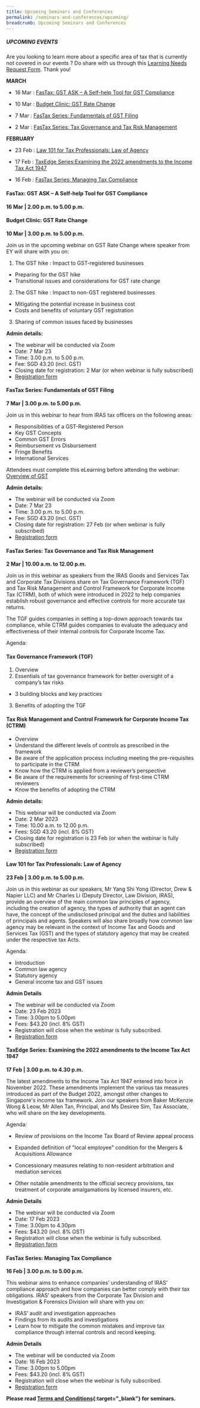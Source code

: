 ```yaml
---
title: Upcoming Seminars and Conferences
permalink: /seminars-and-conferences/upcoming/
breadcrumb: Upcoming Seminars and Conferences
---
```

##### **UPCOMING EVENTS**
Are you looking to learn more about a specific area of tax that is currently not covered in our events ? 
Do share with us through this [Learning Needs Request Form](https://form.gov.sg/5d2c51283703d80011e52615). Thank you!


**MARCH**

* 16 Mar : [FasTax: GST ASK – A Self-help Tool for GST Compliance](/seminars-and-conferences/upcoming/#16mar-ta-id)

* 10 Mar : [Budget Clinic: GST Rate Change](/seminars-and-conferences/upcoming/#10mar-ta-id)

* 7 Mar : [FasTax Series: Fundamentals of GST Filing](/seminars-and-conferences/upcoming/#7mar-ta-id)

* 2 Mar : [FasTax Series: Tax Governance and Tax Risk Management](/seminars-and-conferences/upcoming/#2mar-ta-id)

**FEBRUARY**

* 23 Feb : [Law 101 for Tax Professionals: Law of Agency](/seminars-and-conferences/upcoming/#23feb-ta-id)

* 17 Feb : [TaxEdge Series:Examining the 2022 amendments to the Income Tax Act 1947](/seminars-and-conferences/upcoming/#17feb-ta-id)

* 16 Feb : [FasTax Series: Managing Tax Compliance](/seminars-and-conferences/upcoming/#16feb-ta-id)


<a id="16mar-ta-id"></a>
#### **FasTax: GST ASK – A Self-help Tool for GST Compliance**
**16 Mar | 2.00 p.m. to 5.00 p.m.**





<a id="10mar-ta-id"></a>
#### **Budget Clinic: GST Rate Change**
**10 Mar | 3.00 p.m. to 5.00 p.m.**

Join us in the upcoming webinar on GST Rate Change where speaker from EY will share with you on:

1. The GST hike : Impact to GST-registered businesses 
* Preparing for the GST hike 
* Transitional issues and considerations for GST rate change

2. The GST hike : Impact to non-GST registered businesses
* Mitigating the potential increase in business cost
* Costs and benefits of voluntary GST registration

3. Sharing of common issues faced by businesses

**Admin details:**
* The webinar will be conducted via Zoom
* Date: 7 Mar 23
* Time: 3.00 p.m. to 5.00 p.m.
* Fee: SGD 43.20 (incl. GST)
* Closing date for registration: 2 Mar (or when webinar is fully subscribed)
* [Registration form](https://form.gov.sg/63eb6823beaeb100129ead6b)


<a id="7mar-ta-id"></a>
#### **FasTax Series: Fundamentals of GST Filing**
**7 Mar | 3.00 p.m. to 5.00 p.m.**

Join us in this webinar to hear from IRAS tax officers on the following areas:
* Responsibilities of a GST-Registered Person 
* Key GST Concepts
* Common GST Errors
* Reimbursement vs Disbursement
* Fringe Benefits
* International Services

Attendees must complete this eLearning before attending the webinar: [Overview of GST](https://elearn.iras.gov.sg/gst/overviewofgst/)

**Admin details:**
* The webinar will be conducted via Zoom
* Date: 7 Mar 23
* Time: 3.00 p.m. to 5.00 p.m.
* Fee: SGD 43.20 (incl. GST)
* Closing date for registration: 27 Feb (or when webinar is fully subscribed)
* [Registration form](https://form.gov.sg/63eb6375b1cf750011624b1b)


<a id="2mar-ta-id"></a>
#### **FasTax Series: Tax Governance and Tax Risk Management**
**2 Mar | 10.00 a.m. to 12.00 p.m.**

 Join us in this webinar as speakers from the IRAS Goods and Services Tax and Corporate Tax Divisions share on Tax Governance Framework (TGF) and Tax Risk Management and Control Framework for Corporate Income Tax (CTRM), both of which were introduced in 2022 to help companies establish robust governance and effective controls for more accurate tax returns.

The TGF guides companies in setting a top-down approach towards tax compliance, while CTRM guides companies to evaluate the adequacy and effectiveness of their internal controls for Corporate Income Tax.

Agenda:

#### Tax Governance Framework (TGF)
1. Overview
2. Essentials of tax governance framework for better oversight of a company’s tax risks
*  3 building blocks and key practices
3. Benefits of adopting the TGF

#### Tax Risk Management and Control Framework for Corporate Income Tax (CTRM)
* Overview
* Understand the different levels of controls as prescribed in the framework
* Be aware of the application process including meeting the pre-requisites to participate in the CTRM 
* Know how the CTRM is applied from a reviewer’s perspective
* Be aware of the requirements for screening of first-time CTRM reviewers
* Know the benefits of adopting the CTRM

**Admin details:**
* This webinar will be conducted via Zoom
* Date: 2 Mar 2023
* Time: 10.00 a.m. to 12.00 p.m.
* Fees: SGD 43.20 (incl. 8% GST)
* Closing date for registration is 23 Feb (or when the webinar is fully subscribed)
* [Registration form](https://form.gov.sg/63e9c910beaeb1001276ae6b)


<a id="23feb-ta-id"></a>
#### **Law 101 for Tax Professionals: Law of Agency**
**23 Feb | 3.00 p.m. to 5.00 p.m.**

Join us in this webinar as our speakers, Mr Yang Shi Yong (Director, Drew & Napier LLC) and Mr Charles Li (Deputy Director, Law Division, IRAS), provide an overview of the main common law principles of agency, including the creation of agency, the types of authority that an agent can have, the concept of the undisclosed principal and the duties and liabilities of principals and agents. Speakers will also share broadly how common law agency may be relevant in the context of Income Tax and Goods and Services Tax (GST) and the types of statutory agency that may be created under the respective tax Acts.

Agenda:
* Introduction
* Common law agency
* Statutory agency
* General income tax and GST issues

**Admin Details**
* The webinar will be conducted via Zoom
* Date: 23 Feb 2023
* Time: 3.00pm to 5.00pm
* Fees: $43.20 (incl. 8% GST)
* Registration will close when the webinar is fully subscribed.
* [Registration form](https://form.gov.sg/63be5c6ef4876f00137946ab)

<a id="17feb-ta-id"></a>
#### **TaxEdge Series: Examining the 2022 amendments to the Income Tax Act 1947**
**17 Feb | 3.00 p.m. to 4.30 p.m.**

The latest amendments to the Income Tax Act 1947 entered into force in November 2022. These amendments implement the various tax measures introduced as part of the Budget 2022, amongst other changes to Singapore's income tax framework.  Join our speakers from Baker McKenzie Wong & Leow, Mr Allen Tan, Principal, and Ms Desiree Sim, Tax Associate, who will share on the key developments.

Agenda:

* Review of provisions on the Income Tax Board of Review appeal process

* Expanded definition of "local employee" condition for the Mergers & Acquisitions Allowance

* Concessionary measures relating to non-resident arbitration and mediation services

* Other notable amendments to the official secrecy provisions, tax treatment of corporate amalgamations by licensed insurers, etc.

**Admin Details**
* The webinar will be conducted via Zoom
* Date: 17 Feb 2023
* Time: 3.00pm to 4.30pm
* Fees: $43.20 (incl. 8% GST)
* Registration will close when the webinar is fully subscribed.
* [Registration form](https://form.gov.sg/63c7cd5dd4e11c001225746c)


<a id="16feb-ta-id"></a>
#### **FasTax Series: Managing Tax Compliance**
**16 Feb | 3.00 p.m. to 5.00 p.m.**

This webinar aims to enhance companies’ understanding of IRAS’ compliance approach and how companies can better comply with their tax obligations. IRAS’ speakers from the Corporate Tax Division and Investigation & Forensics Division will share with you on:

*   IRAS’ audit and investigation approaches
*   Findings from its audits and investigations
* Learn how to mitigate the common mistakes and improve tax compliance through internal controls and record keeping.

**Admin Details**
* The webinar will be conducted via Zoom
* Date: 16 Feb 2023
* Time: 3.00pm to 5.00pm
* Fees: $43.20 (incl. 8% GST)
* Registration will close when the webinar is fully subscribed.
* [Registration form](https://form.gov.sg/63c7c8edbef23b00118f6b91)


**Please read [Terms and Conditions](https://production-iras-tax-academy.netlify.com/executive-tax-programmes/terms-and-conditions/){:target="_blank"} for seminars.**